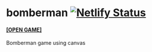 # bomberman [![Netlify Status](https://api.netlify.com/api/v1/badges/9b6e30b9-c1de-4324-b9dc-6094c1841f72/deploy-status)](https://app.netlify.com/sites/bomberjs/deploys)

#### [[OPEN GAME]](https://bomberjs.netlify.app)

Bomberman game using canvas
